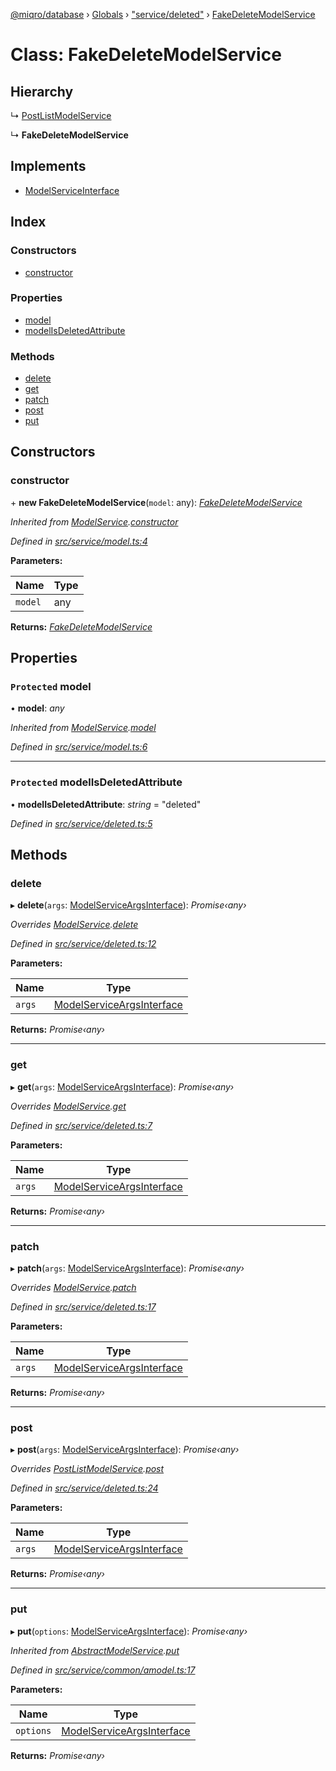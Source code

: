 [@miqro/database](../README.md) › [Globals](../globals.md) › ["service/deleted"](../modules/_service_deleted_.md) › [FakeDeleteModelService](_service_deleted_.fakedeletemodelservice.md)

# Class: FakeDeleteModelService

## Hierarchy

  ↳ [PostListModelService](_service_postlist_.postlistmodelservice.md)

  ↳ **FakeDeleteModelService**

## Implements

* [ModelServiceInterface](../interfaces/_service_common_model_.modelserviceinterface.md)

## Index

### Constructors

* [constructor](_service_deleted_.fakedeletemodelservice.md#constructor)

### Properties

* [model](_service_deleted_.fakedeletemodelservice.md#protected-model)
* [modelIsDeletedAttribute](_service_deleted_.fakedeletemodelservice.md#protected-modelisdeletedattribute)

### Methods

* [delete](_service_deleted_.fakedeletemodelservice.md#delete)
* [get](_service_deleted_.fakedeletemodelservice.md#get)
* [patch](_service_deleted_.fakedeletemodelservice.md#patch)
* [post](_service_deleted_.fakedeletemodelservice.md#post)
* [put](_service_deleted_.fakedeletemodelservice.md#put)

## Constructors

###  constructor

\+ **new FakeDeleteModelService**(`model`: any): *[FakeDeleteModelService](_service_deleted_.fakedeletemodelservice.md)*

*Inherited from [ModelService](_service_model_.modelservice.md).[constructor](_service_model_.modelservice.md#constructor)*

*Defined in [src/service/model.ts:4](https://github.com/claukers/miqro-sequelize/blob/624a208/src/service/model.ts#L4)*

**Parameters:**

Name | Type |
------ | ------ |
`model` | any |

**Returns:** *[FakeDeleteModelService](_service_deleted_.fakedeletemodelservice.md)*

## Properties

### `Protected` model

• **model**: *any*

*Inherited from [ModelService](_service_model_.modelservice.md).[model](_service_model_.modelservice.md#protected-model)*

*Defined in [src/service/model.ts:6](https://github.com/claukers/miqro-sequelize/blob/624a208/src/service/model.ts#L6)*

___

### `Protected` modelIsDeletedAttribute

• **modelIsDeletedAttribute**: *string* = "deleted"

*Defined in [src/service/deleted.ts:5](https://github.com/claukers/miqro-sequelize/blob/624a208/src/service/deleted.ts#L5)*

## Methods

###  delete

▸ **delete**(`args`: [ModelServiceArgsInterface](../interfaces/_service_common_model_.modelserviceargsinterface.md)): *Promise‹any›*

*Overrides [ModelService](_service_model_.modelservice.md).[delete](_service_model_.modelservice.md#delete)*

*Defined in [src/service/deleted.ts:12](https://github.com/claukers/miqro-sequelize/blob/624a208/src/service/deleted.ts#L12)*

**Parameters:**

Name | Type |
------ | ------ |
`args` | [ModelServiceArgsInterface](../interfaces/_service_common_model_.modelserviceargsinterface.md) |

**Returns:** *Promise‹any›*

___

###  get

▸ **get**(`args`: [ModelServiceArgsInterface](../interfaces/_service_common_model_.modelserviceargsinterface.md)): *Promise‹any›*

*Overrides [ModelService](_service_model_.modelservice.md).[get](_service_model_.modelservice.md#get)*

*Defined in [src/service/deleted.ts:7](https://github.com/claukers/miqro-sequelize/blob/624a208/src/service/deleted.ts#L7)*

**Parameters:**

Name | Type |
------ | ------ |
`args` | [ModelServiceArgsInterface](../interfaces/_service_common_model_.modelserviceargsinterface.md) |

**Returns:** *Promise‹any›*

___

###  patch

▸ **patch**(`args`: [ModelServiceArgsInterface](../interfaces/_service_common_model_.modelserviceargsinterface.md)): *Promise‹any›*

*Overrides [ModelService](_service_model_.modelservice.md).[patch](_service_model_.modelservice.md#patch)*

*Defined in [src/service/deleted.ts:17](https://github.com/claukers/miqro-sequelize/blob/624a208/src/service/deleted.ts#L17)*

**Parameters:**

Name | Type |
------ | ------ |
`args` | [ModelServiceArgsInterface](../interfaces/_service_common_model_.modelserviceargsinterface.md) |

**Returns:** *Promise‹any›*

___

###  post

▸ **post**(`args`: [ModelServiceArgsInterface](../interfaces/_service_common_model_.modelserviceargsinterface.md)): *Promise‹any›*

*Overrides [PostListModelService](_service_postlist_.postlistmodelservice.md).[post](_service_postlist_.postlistmodelservice.md#post)*

*Defined in [src/service/deleted.ts:24](https://github.com/claukers/miqro-sequelize/blob/624a208/src/service/deleted.ts#L24)*

**Parameters:**

Name | Type |
------ | ------ |
`args` | [ModelServiceArgsInterface](../interfaces/_service_common_model_.modelserviceargsinterface.md) |

**Returns:** *Promise‹any›*

___

###  put

▸ **put**(`options`: [ModelServiceArgsInterface](../interfaces/_service_common_model_.modelserviceargsinterface.md)): *Promise‹any›*

*Inherited from [AbstractModelService](_service_common_amodel_.abstractmodelservice.md).[put](_service_common_amodel_.abstractmodelservice.md#put)*

*Defined in [src/service/common/amodel.ts:17](https://github.com/claukers/miqro-sequelize/blob/624a208/src/service/common/amodel.ts#L17)*

**Parameters:**

Name | Type |
------ | ------ |
`options` | [ModelServiceArgsInterface](../interfaces/_service_common_model_.modelserviceargsinterface.md) |

**Returns:** *Promise‹any›*
